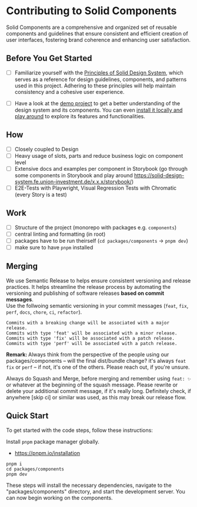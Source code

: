 # Contributing to Solid Components

Solid Components are a comprehensive and organized set of reusable components and guidelines that ensure consistent and efficient creation of user interfaces, fostering brand coherence and enhancing user satisfaction.

## Before You Get Started

- [ ] Familiarize yourself with the [Principles of Solid Design System](https://solid-design-system.fe.union-investment.de/x.x.x/storybook/), which serves as a reference for design guidelines, components, and patterns used in this project. Adhering to these principles will help maintain consistency and a cohesive user experience.

- [ ] Have a look at the [demo project](https://solid-design-system.github.io/solid-design-system-demo/) to get a better understanding of the design system and its components. You can even [install it locally and play around](https://github.com/solid-design-system/solid-design-system-demo) to explore its features and functionalities.

## How

- [ ] Closely coupled to Design
- [ ] Heavy usage of slots, parts and reduce business logic on component level
- [ ] Extensive docs and examples per component in Storybook (go through some components in Storybook and play around https://solid-design-system.fe.union-investment.de/x.x.x/storybook/)
- [ ] E2E-Tests with Playwright, Visual Regression Tests with Chromatic (every Story is a test)

## Work

- [ ] Structure of the project (monorepo with packages e.g. `components`)
- [ ] central linting and formatting (in root)
- [ ] packages have to be run theirself (`cd packages/components` → `pnpm dev`)
- [ ] make sure to have `pnpm` installed

## Merging

We use Semantic Release to helps ensure consistent versioning and release practices. It helps streamline the release process by automating the versioning and publishing of software releases **based on commit messages**. <br/>
Use the follwoing semantic versioning in your commit messages (`feat`, `fix`, `perf`, `docs`, `chore`, `ci`, `refactor`).

```
Commits with a breaking change will be associated with a major release.
Commits with type 'feat' will be associated with a minor release.
Commits with type 'fix' will be associated with a patch release.
Commits with type 'perf' will be associated with a patch release.
```

<b>Remark: </b> Always think from the perspective of the people using our packages/components – will the final dist/bundle change? it's always `feat` `fix` or `perf` – if not, it's one of the others. Please reach out, if you're unsure. <br/>

Always do Squash and Merge, before merging and remember using `feat: ✨ ` or whatever at the beginning of the squash message. Please rewrite or delete your additional commit message, if it's really long. Definitely check, if anywhere [skip ci] or similar was used, as this may break our release flow.

## Quick Start

To get started with the code steps, follow these instructions:

Install `pnpm` package manager globally.

- https://pnpm.io/installation

```
pnpm i
cd packages/components
pnpm dev

```

These steps will install the necessary dependencies, navigate to the "packages/components" directory, and start the development server. You can now begin working on the components.
